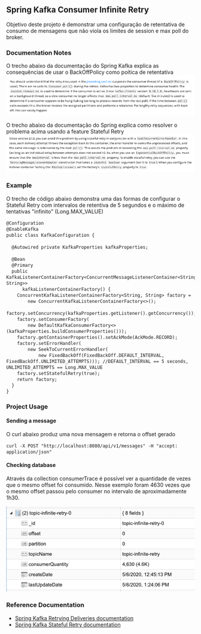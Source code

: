 ## Spring Kafka Consumer Infinite Retry
Objetivo deste projeto é demonstrar uma configuração de retentativa de consumo de mensagens que não viola os limites de session e max poll do broker. 

### Documentation Notes
O trecho abaixo da documentação do Spring Kafka explica as consequências de usar o BackOffPolicy como poítica de retentativa
![Kafka Session and max poll violations](spring-documentation-broker-issue.png)

O trecho abaixo da documentação do Spring explica como resolver o problema acima usando a feature Stateful Retry
![Kafka Session and max poll violations solution](spring-documentation-solution.png)

### Example

O trecho de código abaixo demonstra uma das formas de configurar o Stateful Retry com intervalos de retentiva de 5 segundos e o máximo de tentativas "infinito" (Long.MAX_VALUE)

```
@Configuration
@EnableKafka
public class KafkaConfiguration {

  @Autowired private KafkaProperties kafkaProperties;

  @Bean
  @Primary
  public KafkaListenerContainerFactory<ConcurrentMessageListenerContainer<String, String>>
      kafkaListenerContainerFactory() {
    ConcurrentKafkaListenerContainerFactory<String, String> factory =
        new ConcurrentKafkaListenerContainerFactory<>();
    factory.setConcurrency(kafkaProperties.getListener().getConcurrency());
    factory.setConsumerFactory(
        new DefaultKafkaConsumerFactory<>(kafkaProperties.buildConsumerProperties()));
    factory.getContainerProperties().setAckMode(AckMode.RECORD);
    factory.setErrorHandler(
        new SeekToCurrentErrorHandler(
            new FixedBackOff(FixedBackOff.DEFAULT_INTERVAL, FixedBackOff.UNLIMITED_ATTEMPTS))); //DEFAULT_INTERVAL == 5 seconds, UNLIMITED_ATTEMPTS == Long.MAX_VALUE
    factory.setStatefulRetry(true);
    return factory;
  }
}
```

### Project Usage

#### Sending a message
O curl abaixo produz uma nova mensagem e retorna o offset gerado

```
curl -X POST "http://localhost:8080/api/v1/messages" -H "accept: application/json"
```

#### Checking database
Através da collection consumerTrace é possível ver a quantidade de vezes que o mesmo offset foi consumido. 
Nesse exemplo foram 4630 vezes que o mesmo offset passou pelo consumer no intervalo de aproximadamente 1h30.

![App Databse](app-database.png)


### Reference Documentation

* [Spring Kafka Retrying Deliveries documentation](https://docs.spring.io/spring-kafka/docs/2.3.8.RELEASE/reference/html/#retrying-deliveries)
* [Spring Kafka Stateful Retry documentation](https://docs.spring.io/spring-kafka/docs/2.3.8.RELEASE/reference/html/#stateful-retry)


